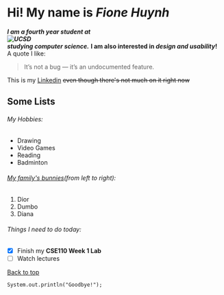 # Hi! My name is *Fione Huynh* 
***I am a fourth year student at <br />
![UCSD](https://mdtoday.com/wp-content/uploads/2014/11/ucsd-logo-1-300x113.jpg) <br />
studying computer science.*** **I am also interested in _design and usability_!** <br />
A quote I like: <br />
> It’s not a bug — it’s an undocumented feature. <br />

This is my [Linkedin](https://www.linkedin.com/in/fione-huynh-a1ba6b219/) ~~even though there's not much on it right now~~ <br />

## Some Lists

###### My Hobbies: <br />
- Drawing
- Video Games
- Reading
- Badminton <br /> 

###### [My family's bunnies](buns.jpg)(from left to right): <br />
1. Dior
2. Dumbo
3. Diana <br />

###### Things I need to do today: <br />
- [x] Finish my **CSE110 Week 1 Lab**
- [ ] Watch lectures <br /> 

[Back to top](#hi-my-name-is-fione-huynh) 

```
System.out.println("Goodbye!");
```

